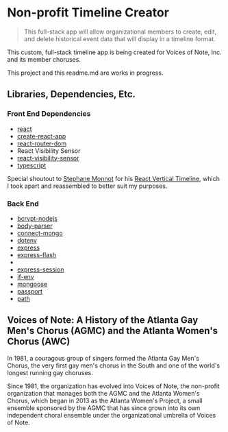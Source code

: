# Non-profit Timeline Creator

> This full-stack app will allow organizational members to create, edit, and delete historical event data that will display in a timeline format.

This custom, full-stack timeline app is being created for Voices of Note, Inc. and its member choruses.

This project and this readme.md are works in progress.

## Libraries, Dependencies, Etc.

### Front End Dependencies

- [react](https://www.npmjs.com/package/react)
- [create-react-app](https://www.npmjs.com/package/create-react-app)
- [react-router-dom](https://www.npmjs.com/package/react-router-dom)
- React Visibility Sensor
- [react-visibility-sensor](https://www.npmjs.com/package/react-visibility-sensor)
- [typescript](https://www.npmjs.com/package/typescript)

Special shoutout to [Stephane Monnot](https://stephanemonnot.com/) for his [React Vertical Timeline](https://github.com/stephane-monnot/react-vertical-timeline), which I took apart and reassembled to better suit my purposes.

### Back End

- [bcrypt-nodejs](https://www.npmjs.com/package/bcrypt-nodejs)
- [body-parser](https://www.npmjs.com/package/body-parser)
- [connect-mongo](https://www.npmjs.com/package/connect-mongo)
- [dotenv](https://www.npmjs.com/package/dotenv)
- [express](https://www.npmjs.com/package/express)
- [express-flash](https://www.npmjs.com/package/)
- [](https://www.npmjs.com/package/express-flash)
- [express-session](https://www.npmjs.com/package/express-session)
- [if-env](https://www.npmjs.com/package/if-env)
- [mongoose](https://www.npmjs.com/package/mongoose)
- [passport](https://www.npmjs.com/package/passport)
- [path](https://www.npmjs.com/package/path)

## Voices of Note: A History of the Atlanta Gay Men's Chorus (AGMC) and the Atlanta Women's Chorus (AWC)

In 1981, a couragous group of singers formed the Atlanta Gay Men's Chorus, the very first gay men's chorus in the South and one of the world's longest running gay choruses.

Since 1981, the organization has evolved into Voices of Note, the non-profit organization that manages both the AGMC and the Atlanta Women's Chorus, which began in 2013 as the Atlanta Women's Project, a small ensemble sponsored by the AGMC that has since grown into its own independent choral ensemble under the organizational umbrella of Voices of Note.
